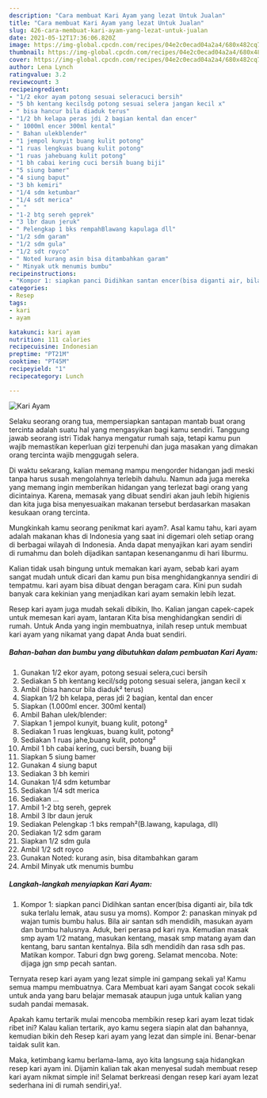 ```yaml
---
description: "Cara membuat Kari Ayam yang lezat Untuk Jualan"
title: "Cara membuat Kari Ayam yang lezat Untuk Jualan"
slug: 426-cara-membuat-kari-ayam-yang-lezat-untuk-jualan
date: 2021-05-12T17:36:06.820Z
image: https://img-global.cpcdn.com/recipes/04e2c0ecad04a2a4/680x482cq70/kari-ayam-foto-resep-utama.jpg
thumbnail: https://img-global.cpcdn.com/recipes/04e2c0ecad04a2a4/680x482cq70/kari-ayam-foto-resep-utama.jpg
cover: https://img-global.cpcdn.com/recipes/04e2c0ecad04a2a4/680x482cq70/kari-ayam-foto-resep-utama.jpg
author: Lena Lynch
ratingvalue: 3.2
reviewcount: 3
recipeingredient:
- "1/2 ekor ayam potong sesuai seleracuci bersih"
- "5 bh kentang kecilsdg potong sesuai selera jangan kecil x"
- " bisa hancur bila diaduk terus"
- "1/2 bh kelapa peras jdi 2 bagian kental dan encer"
- " 1000ml encer 300ml kental"
- " Bahan ulekblender"
- "1 jempol kunyit buang kulit potong"
- "1 ruas lengkuas buang kulit potong"
- "1 ruas jahebuang kulit potong"
- "1 bh cabai kering cuci bersih buang biji"
- "5 siung bamer"
- "4 siung baput"
- "3 bh kemiri"
- "1/4 sdm ketumbar"
- "1/4 sdt merica"
- " "
- "1-2 btg sereh geprek"
- "3 lbr daun jeruk"
- " Pelengkap 1 bks rempahBlawang kapulaga dll"
- "1/2 sdm garam"
- "1/2 sdm gula"
- "1/2 sdt royco"
- " Noted kurang asin bisa ditambahkan garam"
- " Minyak utk menumis bumbu"
recipeinstructions:
- "Kompor 1: siapkan panci Didihkan santan encer(bisa diganti air, bila tdk suka terlalu lemak, atau susu ya moms). Kompor 2: panaskan minyak pd wajan tumis bumbu halus. Bila air santan sdh mendidih, masukan ayam dan bumbu halusnya. Aduk, beri perasa pd kari nya. Kemudian masak smp ayam 1/2 matang, masukan kentang, masak smp matang ayam dan kentang, baru santan kentalnya. Bila sdh mendidih dan rasa sdh pas. Matikan kompor. Taburi dgn bwg goreng. Selamat mencoba. Note: dijaga jgn smp pecah santan."
categories:
- Resep
tags:
- kari
- ayam

katakunci: kari ayam 
nutrition: 111 calories
recipecuisine: Indonesian
preptime: "PT21M"
cooktime: "PT45M"
recipeyield: "1"
recipecategory: Lunch

---
```



![Kari Ayam](https://img-global.cpcdn.com/recipes/04e2c0ecad04a2a4/680x482cq70/kari-ayam-foto-resep-utama.jpg)

Selaku seorang orang tua, mempersiapkan santapan mantab buat orang tercinta adalah suatu hal yang mengasyikan bagi kamu sendiri. Tanggung jawab seorang istri Tidak hanya mengatur rumah saja, tetapi kamu pun wajib memastikan keperluan gizi terpenuhi dan juga masakan yang dimakan orang tercinta wajib menggugah selera.

Di waktu  sekarang, kalian memang mampu mengorder hidangan jadi meski tanpa harus susah mengolahnya terlebih dahulu. Namun ada juga mereka yang memang ingin memberikan hidangan yang terlezat bagi orang yang dicintainya. Karena, memasak yang dibuat sendiri akan jauh lebih higienis dan kita juga bisa menyesuaikan makanan tersebut berdasarkan masakan kesukaan orang tercinta. 



Mungkinkah kamu seorang penikmat kari ayam?. Asal kamu tahu, kari ayam adalah makanan khas di Indonesia yang saat ini digemari oleh setiap orang di berbagai wilayah di Indonesia. Anda dapat menyajikan kari ayam sendiri di rumahmu dan boleh dijadikan santapan kesenanganmu di hari liburmu.

Kalian tidak usah bingung untuk memakan kari ayam, sebab kari ayam sangat mudah untuk dicari dan kamu pun bisa menghidangkannya sendiri di tempatmu. kari ayam bisa dibuat dengan beragam cara. Kini pun sudah banyak cara kekinian yang menjadikan kari ayam semakin lebih lezat.

Resep kari ayam juga mudah sekali dibikin, lho. Kalian jangan capek-capek untuk memesan kari ayam, lantaran Kita bisa menghidangkan sendiri di rumah. Untuk Anda yang ingin membuatnya, inilah resep untuk membuat kari ayam yang nikamat yang dapat Anda buat sendiri.

<!--inarticleads1-->

##### Bahan-bahan dan bumbu yang dibutuhkan dalam pembuatan Kari Ayam:

1. Gunakan 1/2 ekor ayam, potong sesuai selera,cuci bersih
1. Sediakan 5 bh kentang kecil/sdg potong sesuai selera, jangan kecil x
1. Ambil  (bisa hancur bila diaduk² terus)
1. Siapkan 1/2 bh kelapa, peras jdi 2 bagian, kental dan encer
1. Siapkan  (1.000ml encer. 300ml kental)
1. Ambil  Bahan ulek/blender:
1. Siapkan 1 jempol kunyit, buang kulit, potong²
1. Sediakan 1 ruas lengkuas, buang kulit, potong²
1. Sediakan 1 ruas jahe,buang kulit, potong²
1. Ambil 1 bh cabai kering, cuci bersih, buang biji
1. Siapkan 5 siung bamer
1. Gunakan 4 siung baput
1. Sediakan 3 bh kemiri
1. Gunakan 1/4 sdm ketumbar
1. Sediakan 1/4 sdt merica
1. Sediakan  ...
1. Ambil 1-2 btg sereh, geprek
1. Ambil 3 lbr daun jeruk
1. Sediakan  Pelengkap :1 bks rempah²(B.lawang, kapulaga, dll)
1. Sediakan 1/2 sdm garam
1. Siapkan 1/2 sdm gula
1. Ambil 1/2 sdt royco
1. Gunakan  Noted: kurang asin, bisa ditambahkan garam
1. Ambil  Minyak utk menumis bumbu




<!--inarticleads2-->

##### Langkah-langkah menyiapkan Kari Ayam:

1. Kompor 1: siapkan panci Didihkan santan encer(bisa diganti air, bila tdk suka terlalu lemak, atau susu ya moms). Kompor 2: panaskan minyak pd wajan tumis bumbu halus. Bila air santan sdh mendidih, masukan ayam dan bumbu halusnya. Aduk, beri perasa pd kari nya. Kemudian masak smp ayam 1/2 matang, masukan kentang, masak smp matang ayam dan kentang, baru santan kentalnya. Bila sdh mendidih dan rasa sdh pas. Matikan kompor. Taburi dgn bwg goreng. Selamat mencoba. Note: dijaga jgn smp pecah santan.




Ternyata resep kari ayam yang lezat simple ini gampang sekali ya! Kamu semua mampu membuatnya. Cara Membuat kari ayam Sangat cocok sekali untuk anda yang baru belajar memasak ataupun juga untuk kalian yang sudah pandai memasak.

Apakah kamu tertarik mulai mencoba membikin resep kari ayam lezat tidak ribet ini? Kalau kalian tertarik, ayo kamu segera siapin alat dan bahannya, kemudian bikin deh Resep kari ayam yang lezat dan simple ini. Benar-benar taidak sulit kan. 

Maka, ketimbang kamu berlama-lama, ayo kita langsung saja hidangkan resep kari ayam ini. Dijamin kalian tak akan menyesal sudah membuat resep kari ayam nikmat simple ini! Selamat berkreasi dengan resep kari ayam lezat sederhana ini di rumah sendiri,ya!.

